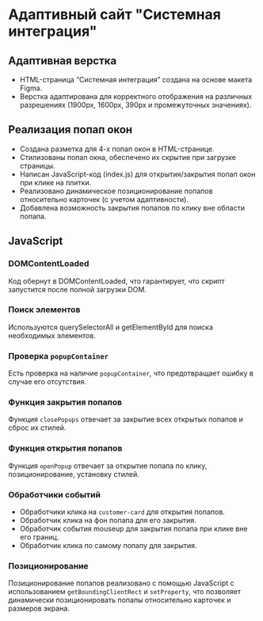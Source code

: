 # Адаптивный сайт "Системная интеграция"

## Адаптивная верстка

- HTML-страница “Системная интеграция” создана на основе макета Figma.
- Верстка адаптирована для корректного отображения на различных разрешениях (1900px, 1600px, 390px и промежуточных значениях).

## Реализация попап окон

- Создана разметка для 4-х попап окон в HTML-странице.
- Стилизованы попап окна, обеспечено их скрытие при загрузке страницы.
- Написан JavaScript-код (index.js) для открытия/закрытия попап окон при клике на плитки.
- Реализовано динамическое позиционирование попапов относительно карточек (с учетом адаптивности).
- Добавлена возможность закрытия попапов по клику вне области попапа.

## JavaScript

### DOMContentLoaded

Код обернут в DOMContentLoaded, что гарантирует, что скрипт запустится после полной загрузки DOM.

### Поиск элементов

Используются querySelectorAll и getElementById для поиска необходимых элементов.

### Проверка `popupContainer`

Есть проверка на наличие `popupContainer`, что предотвращает ошибку в случае его отсутствия.

### Функция закрытия попапов

Функция `closePopups` отвечает за закрытие всех открытых попапов и сброс их стилей.

### Функция открытия попапов

Функция `openPopup` отвечает за открытие попапа по клику, позиционирование, установку стилей.

### Обработчики событий

- Обработчики клика на `customer-card` для открытия попапов.
- Обработчик клика на фон попапа для его закрытия.
- Обработчик события mouseup для закрытия попапа при клике вне его границ.
- Обработчик клика по самому попапу для закрытия.

### Позиционирование

Позиционирование попапов реализовано с помощью JavaScript с использованием `getBoundingClientRect` и `setProperty`, что позволяет динамически позиционировать попапы относительно карточек и размеров экрана.
